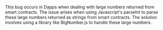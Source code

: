 This bug occurs in Dapps when dealing with large numbers returned from smart contracts. The issue arises when using Javascript's parseInt to parse these large numbers returned as strings from smart contracts.  The solution involves using a library like BigNumber.js to handle these large numbers.